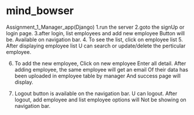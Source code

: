 # mind_bowser
Assignment_1_Manager_app(Django)
1.run the server
2.goto the signUp or login page.
3.after login, list employees and add new employee 
Button will be. Available on navigation bar.
4. To see the list, click on employee list
5. After displaying employee list
U can search or update/delete the perticular employee.

6. To add the new employee,
Click on new employee
Enter all detail.
After adding employee, the same employee will get an email
Of their data has been uploaded in employee table by manager
And success page will display.

7. Logout button is available on the navigation bar.
U can logout.
After logout, add employee and list employee options will
Not be showing on navigation bar.
